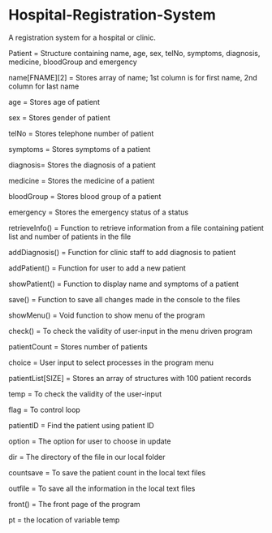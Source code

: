 # Hospital-Registration-System
A registration system for a hospital or clinic.


Patient = Structure containing name, age, sex, telNo, symptoms, diagnosis, medicine, bloodGroup and emergency

name[FNAME][2] = Stores array of name; 1st column is for first name, 2nd column for last name 

age = Stores age of patient

sex = Stores gender of patient

telNo = Stores telephone number of patient

symptoms = Stores symptoms of a patient

diagnosis= Stores the diagnosis of a patient

medicine = Stores the medicine of a patient

bloodGroup = Stores blood group of a patient

emergency = Stores the emergency status of a status

retrieveInfo() = Function to retrieve information from a file containing patient list and number of patients in the file

addDiagnosis() = Function for clinic staff to add diagnosis to patient

addPatient() = Function for user to add a new patient 

showPatient() = Function to display name and symptoms of a patient

save() = Function to save all changes made in the console to the files

showMenu() = Void function to show menu of the program

check() = To check the validity of user-input in the menu driven program

patientCount = Stores number of patients

choice = User input to select processes in the program menu

patientList[SIZE] = Stores an array of structures with 100 patient records

temp = To check the validity of the user-input 

flag = To control loop

patientID = Find the patient using patient ID

option = The option for user to choose in update

dir = The directory of the file in our local folder

countsave = To save the patient count in the local text files

outfile = To save all the information in the local text files

front() = The front page of the program

pt = the location of variable temp
